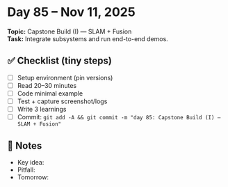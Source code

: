 # Day 85 – Nov 11, 2025
**Topic:** Capstone Build (I) — SLAM + Fusion  
**Task:** Integrate subsystems and run end-to-end demos.

## ✅ Checklist (tiny steps)
- [ ] Setup environment (pin versions)
- [ ] Read 20–30 minutes
- [ ] Code minimal example
- [ ] Test + capture screenshot/logs
- [ ] Write 3 learnings
- [ ] Commit: `git add -A && git commit -m "day 85: Capstone Build (I) — SLAM + Fusion"`

## 📓 Notes
- Key idea:
- Pitfall:
- Tomorrow:
